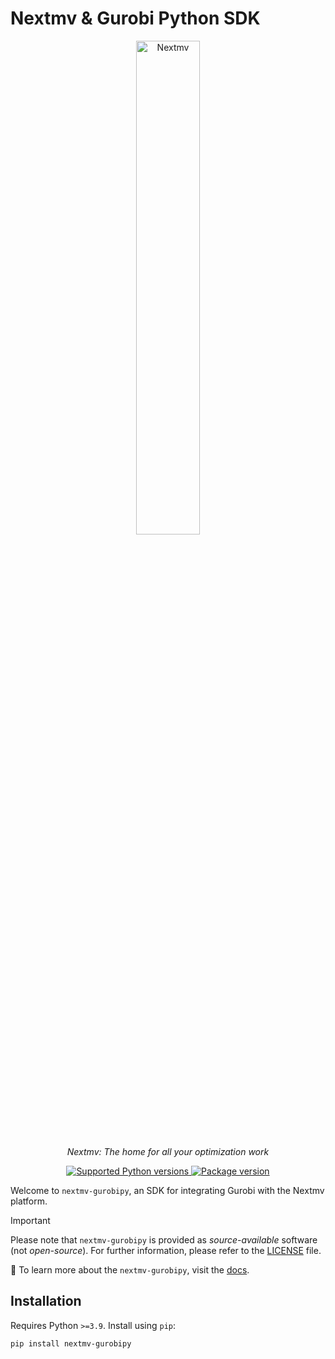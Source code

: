 # Nextmv & Gurobi Python SDK

<!-- markdownlint-disable MD033 MD013 -->

<p align="center">
  <a href="https://nextmv.io"><img src="https://cdn.prod.website-files.com/60dee0fad10d14c8ab66dd74/66bded64436a6d10a64138c3_blog-banner-the-sushi-is-ready-bunny-p-2000.png" alt="Nextmv" width="45%"></a>
</p>
<p align="center">
    <em>Nextmv: The home for all your optimization work</em>
</p>
<p align="center">
<a href="https://pypi.org/project/nextmv-gurobipy" target="_blank">
    <img src="https://img.shields.io/pypi/pyversions/nextmv-gurobipy.svg?color=%2334D058" alt="Supported Python versions">
</a>
<a href="https://pypi.org/project/nextmv-gurobipy" target="_blank">
    <img src="https://img.shields.io/pypi/v/nextmv-gurobipy?color=%2334D058&label=nextmv-gurobipy" alt="Package version">
</a>
</p>

<!-- markdownlint-enable MD033 MD013 -->

Welcome to `nextmv-gurobipy`, an SDK for integrating Gurobi with the Nextmv
platform.

> [!IMPORTANT]  
> Please note that `nextmv-gurobipy` is provided as _source-available_ software
> (not _open-source_). For further information, please refer to the
> [LICENSE](./LICENSE.md) file.

📖 To learn more about the `nextmv-gurobipy`, visit the [docs][docs].

## Installation

Requires Python `>=3.9`. Install using `pip`:

```bash
pip install nextmv-gurobipy
```

[docs]: https://nextmv-py.docs.nextmv.io/en/latest/nextmv-gurobipy/
